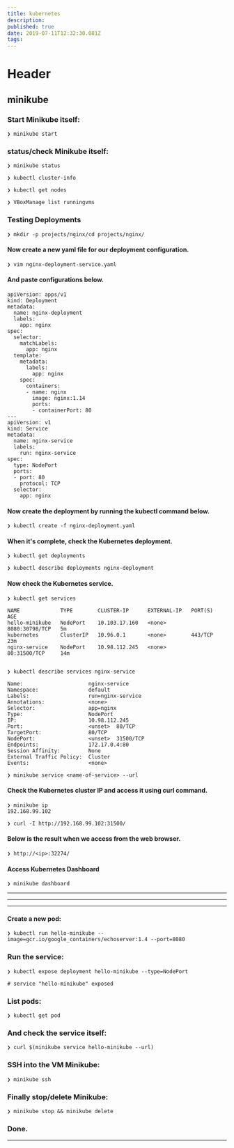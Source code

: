 ```yaml
---
title: kubernetes
description: 
published: true
date: 2019-07-11T12:32:30.081Z
tags: 
---
```


# Header

## minikube

### Start Minikube itself:

```
❯ minikube start
```

### status/check Minikube itself:

```
❯ minikube status

❯ kubectl cluster-info

❯ kubectl get nodes

❯ VBoxManage list runningvms
```


### Testing Deployments

```
❯ mkdir -p projects/nginx/cd projects/nginx/
```

#### Now create a new yaml file for our deployment configuration.

```
❯ vim nginx-deployment-service.yaml
```

#### And paste configurations below.

```
apiVersion: apps/v1
kind: Deployment
metadata:
  name: nginx-deployment
  labels:
    app: nginx
spec:
  selector:
    matchLabels:
      app: nginx
  template:
    metadata:
      labels:
        app: nginx
    spec:
      containers:
      - name: nginx
        image: nginx:1.14
        ports:
        - containerPort: 80
---
apiVersion: v1
kind: Service
metadata:
  name: nginx-service
  labels:
    run: nginx-service
spec:
  type: NodePort
  ports:
  - port: 80
    protocol: TCP
  selector:
    app: nginx
```

#### Now create the deployment by running the kubectl command below.

```
❯ kubectl create -f nginx-deployment.yaml
```

#### When it's complete, check the Kubernetes deployment.

```
❯ kubectl get deployments

❯ kubectl describe deployments nginx-deployment
```

#### Now check the Kubernetes service.

```
❯ kubectl get services

NAME             TYPE        CLUSTER-IP      EXTERNAL-IP   PORT(S)          AGE
hello-minikube   NodePort    10.103.17.160   <none>        8080:30798/TCP   5m
kubernetes       ClusterIP   10.96.0.1       <none>        443/TCP          23m
nginx-service    NodePort    10.98.112.245   <none>        80:31500/TCP     14m


❯ kubectl describe services nginx-service

Name:                     nginx-service
Namespace:                default
Labels:                   run=nginx-service
Annotations:              <none>
Selector:                 app=nginx
Type:                     NodePort
IP:                       10.98.112.245
Port:                     <unset>  80/TCP
TargetPort:               80/TCP
NodePort:                 <unset>  31500/TCP
Endpoints:                172.17.0.4:80
Session Affinity:         None
External Traffic Policy:  Cluster
Events:                   <none>
```

```
❯ minikube service <name-of-service> --url
```

#### Check the Kubernetes cluster IP and access it using curl command.

```
❯ minikube ip
192.168.99.102

❯ curl -I http://192.168.99.102:31500/
```

#### Below is the result when we access from the web browser.

```
❯ http://<ip>:32274/
```

#### Access Kubernetes Dashboard

```
❯ minikube dashboard
```

---
---
---

#### Create a new pod:

```
❯ kubectl run hello-minikube --image=gcr.io/google_containers/echoserver:1.4 --port=8080
```

### Run the service:

```
❯ kubectl expose deployment hello-minikube --type=NodePort

# service "hello-minikube" exposed

```

### List pods:

```
❯ kubectl get pod
```

### And check the service itself:

```
❯ curl $(minikube service hello-minikube --url)
```
### SSH into the VM Minikube:

```
❯ minikube ssh
```

### Finally stop/delete Minikube:

```
❯ minikube stop && minikube delete
```

### Done.


---
